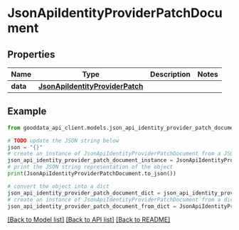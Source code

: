 # JsonApiIdentityProviderPatchDocument


## Properties

Name | Type | Description | Notes
------------ | ------------- | ------------- | -------------
**data** | [**JsonApiIdentityProviderPatch**](JsonApiIdentityProviderPatch.md) |  | 

## Example

```python
from gooddata_api_client.models.json_api_identity_provider_patch_document import JsonApiIdentityProviderPatchDocument

# TODO update the JSON string below
json = "{}"
# create an instance of JsonApiIdentityProviderPatchDocument from a JSON string
json_api_identity_provider_patch_document_instance = JsonApiIdentityProviderPatchDocument.from_json(json)
# print the JSON string representation of the object
print(JsonApiIdentityProviderPatchDocument.to_json())

# convert the object into a dict
json_api_identity_provider_patch_document_dict = json_api_identity_provider_patch_document_instance.to_dict()
# create an instance of JsonApiIdentityProviderPatchDocument from a dict
json_api_identity_provider_patch_document_from_dict = JsonApiIdentityProviderPatchDocument.from_dict(json_api_identity_provider_patch_document_dict)
```
[[Back to Model list]](../README.md#documentation-for-models) [[Back to API list]](../README.md#documentation-for-api-endpoints) [[Back to README]](../README.md)


